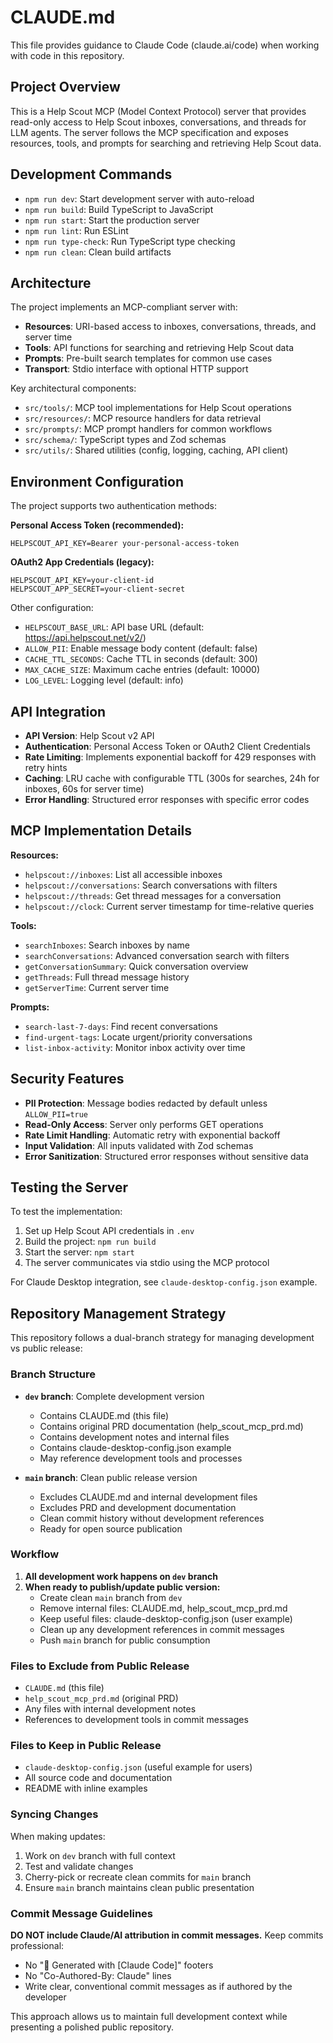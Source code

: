 # CLAUDE.md

This file provides guidance to Claude Code (claude.ai/code) when working with code in this repository.

## Project Overview

This is a Help Scout MCP (Model Context Protocol) server that provides read-only access to Help Scout inboxes, conversations, and threads for LLM agents. The server follows the MCP specification and exposes resources, tools, and prompts for searching and retrieving Help Scout data.

## Development Commands

- `npm run dev`: Start development server with auto-reload
- `npm run build`: Build TypeScript to JavaScript
- `npm run start`: Start the production server
- `npm run lint`: Run ESLint
- `npm run type-check`: Run TypeScript type checking
- `npm run clean`: Clean build artifacts

## Architecture

The project implements an MCP-compliant server with:

- **Resources**: URI-based access to inboxes, conversations, threads, and server time
- **Tools**: API functions for searching and retrieving Help Scout data
- **Prompts**: Pre-built search templates for common use cases
- **Transport**: Stdio interface with optional HTTP support

Key architectural components:
- `src/tools/`: MCP tool implementations for Help Scout operations
- `src/resources/`: MCP resource handlers for data retrieval
- `src/prompts/`: MCP prompt handlers for common workflows
- `src/schema/`: TypeScript types and Zod schemas
- `src/utils/`: Shared utilities (config, logging, caching, API client)

## Environment Configuration

The project supports two authentication methods:

**Personal Access Token (recommended):**
```env
HELPSCOUT_API_KEY=Bearer your-personal-access-token
```

**OAuth2 App Credentials (legacy):**
```env
HELPSCOUT_API_KEY=your-client-id
HELPSCOUT_APP_SECRET=your-client-secret
```

Other configuration:
- `HELPSCOUT_BASE_URL`: API base URL (default: https://api.helpscout.net/v2/)
- `ALLOW_PII`: Enable message body content (default: false)
- `CACHE_TTL_SECONDS`: Cache TTL in seconds (default: 300)
- `MAX_CACHE_SIZE`: Maximum cache entries (default: 10000)
- `LOG_LEVEL`: Logging level (default: info)

## API Integration

- **API Version**: Help Scout v2 API
- **Authentication**: Personal Access Token or OAuth2 Client Credentials
- **Rate Limiting**: Implements exponential backoff for 429 responses with retry hints
- **Caching**: LRU cache with configurable TTL (300s for searches, 24h for inboxes, 60s for server time)
- **Error Handling**: Structured error responses with specific error codes

## MCP Implementation Details

**Resources:**
- `helpscout://inboxes`: List all accessible inboxes
- `helpscout://conversations`: Search conversations with filters
- `helpscout://threads`: Get thread messages for a conversation
- `helpscout://clock`: Current server timestamp for time-relative queries

**Tools:**
- `searchInboxes`: Search inboxes by name
- `searchConversations`: Advanced conversation search with filters
- `getConversationSummary`: Quick conversation overview
- `getThreads`: Full thread message history
- `getServerTime`: Current server time

**Prompts:**
- `search-last-7-days`: Find recent conversations
- `find-urgent-tags`: Locate urgent/priority conversations  
- `list-inbox-activity`: Monitor inbox activity over time

## Security Features

- **PII Protection**: Message bodies redacted by default unless `ALLOW_PII=true`
- **Read-Only Access**: Server only performs GET operations
- **Rate Limit Handling**: Automatic retry with exponential backoff
- **Input Validation**: All inputs validated with Zod schemas
- **Error Sanitization**: Structured error responses without sensitive data

## Testing the Server

To test the implementation:

1. Set up Help Scout API credentials in `.env`
2. Build the project: `npm run build`
3. Start the server: `npm start`
4. The server communicates via stdio using the MCP protocol

For Claude Desktop integration, see `claude-desktop-config.json` example.

## Repository Management Strategy

This repository follows a dual-branch strategy for managing development vs public release:

### Branch Structure

- **`dev` branch**: Complete development version
  - Contains CLAUDE.md (this file)
  - Contains original PRD documentation (help_scout_mcp_prd.md)
  - Contains development notes and internal files
  - Contains claude-desktop-config.json example
  - May reference development tools and processes

- **`main` branch**: Clean public release version
  - Excludes CLAUDE.md and internal development files
  - Excludes PRD and development documentation
  - Clean commit history without development references
  - Ready for open source publication

### Workflow

1. **All development work happens on `dev` branch**
2. **When ready to publish/update public version:**
   - Create clean `main` branch from `dev`
   - Remove internal files: CLAUDE.md, help_scout_mcp_prd.md
   - Keep useful files: claude-desktop-config.json (user example)
   - Clean up any development references in commit messages
   - Push `main` branch for public consumption

### Files to Exclude from Public Release

- `CLAUDE.md` (this file)
- `help_scout_mcp_prd.md` (original PRD)
- Any files with internal development notes
- References to development tools in commit messages

### Files to Keep in Public Release

- `claude-desktop-config.json` (useful example for users)
- All source code and documentation
- README with inline examples

### Syncing Changes

When making updates:
1. Work on `dev` branch with full context
2. Test and validate changes
3. Cherry-pick or recreate clean commits for `main` branch
4. Ensure `main` branch maintains clean public presentation

### Commit Message Guidelines

**DO NOT include Claude/AI attribution in commit messages.** Keep commits professional:
- No "🤖 Generated with [Claude Code]" footers
- No "Co-Authored-By: Claude" lines
- Write clear, conventional commit messages as if authored by the developer

This approach allows us to maintain full development context while presenting a polished public repository.